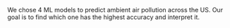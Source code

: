 We chose 4 ML models to predict ambient air pollution across the US. Our goal is to find which one has the highest accuracy and interpret it.
